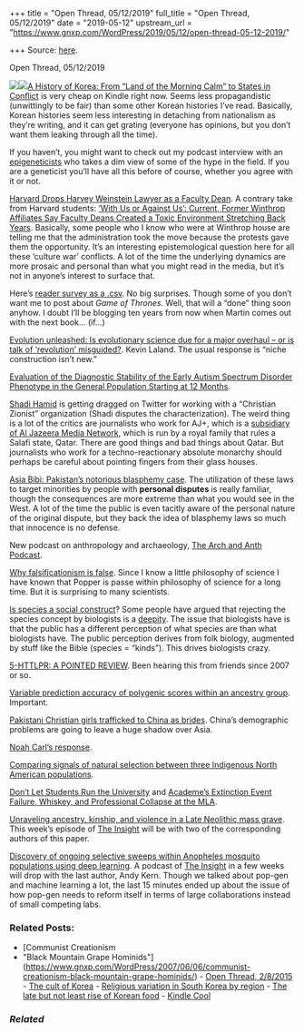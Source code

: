 +++
title = "Open Thread, 05/12/2019"
full_title = "Open Thread, 05/12/2019"
date = "2019-05-12"
upstream_url = "https://www.gnxp.com/WordPress/2019/05/12/open-thread-05-12-2019/"

+++
Source: [here](https://www.gnxp.com/WordPress/2019/05/12/open-thread-05-12-2019/).

Open Thread, 05/12/2019

[![](https://i0.wp.com/www.gnxp.com/WordPress/wp-content/uploads/2019/05/koreahistory.jpeg?resize=178%2C283&ssl=1)![](https://i0.wp.com/www.gnxp.com/WordPress/wp-content/uploads/2019/05/koreahistory.jpeg?resize=178%2C283&ssl=1)](https://www.amazon.com/exec/obidos/ASIN/B009SKECT8/geneexpressio-20/ref=as_at?imprToken=yfMkIVFBg1ffLOFYHjm8Sg&slotNum=16&creativeASIN=0878933085&linkCode=w61&imprToken=QiG2bf7fc5-czG6VLZ9cSg&slotNum=164)[A History of Korea: From “Land of the Morning Calm” to States in Conflict](https://www.amazon.com/exec/obidos/ASIN/B009SKECT8/geneexpressio-20/ref=as_at?imprToken=yfMkIVFBg1ffLOFYHjm8Sg&slotNum=16&creativeASIN=0878933085&linkCode=w61&imprToken=QiG2bf7fc5-czG6VLZ9cSg&slotNum=164) is very cheap on Kindle right now. Seems less propagandistic (unwittingly to be fair) than some other Korean histories I’ve read. Basically, Korean histories seem less interesting in detaching from nationalism as they’re writing, and it can get grating (everyone has opinions, but you don’t want them leaking through all the time).

If you haven’t, you might want to check out my podcast interview with an [epigeneticists](http://insitome.libsyn.com/the-epigenetics-revolution) who takes a dim view of some of the hype in the field. If you are a geneticist you’ll have all this before of course, whether you agree with it or not.

[Harvard Drops Harvey Weinstein Lawyer as a Faculty Dean](https://www.nytimes.com/2019/05/11/us/ronald-sullivan-harvard.html?smtyp=cur&smid=tw-nytimes). A contrary take from Harvard students: [‘With Us or Against Us’: Current, Former Winthrop Affiliates Say Faculty Deans Created a Toxic Environment Stretching Back Years](https://www.thecrimson.com/article/2019/5/10/winthrop-climate/). Basically, some people who I know who were at Winthrop house are telling me that the administration took the move because the protests gave them the opportunity. It’s an interesting epistemological question here for all these ‘culture war’ conflicts. A lot of the time the underlying dynamics are more prosaic and personal than what you might read in the media, but it’s not in anyone’s interest to surface that.

Here’s [reader survey as a .csv](https://www.dropbox.com/s/90k4ixnn82g836p/Gene%20Expression%202019%20Reader%20Survey%202.csv?dl=0). No big surprises. Though some of you don’t want me to post about *Game of Thrones*. Well, that will a “done” thing soon anyhow. I doubt I’ll be blogging ten years from now when Martin comes out with the next book… (if…)

[Evolution unleashed: Is evolutionary science due for a major overhaul – or is talk of ‘revolution’ misguided?](https://aeon.co/essays/science-in-flux-is-a-revolution-brewing-in-evolutionary-theory). Kevin Laland. The usual response is “niche construction isn’t new.”

[Evaluation of the Diagnostic Stability of the Early Autism Spectrum Disorder Phenotype in the General Population Starting at 12 Months](https://jamanetwork.com/journals/jamapediatrics/fullarticle/2732144?utm_source=twitter&utm_campaign=content-shareicons&utm_content=article_engagement&utm_medium=social&utm_term=051019#.XNYsiWHqjtY.twitter).

[Shadi Hamid](https://twitter.com/shadihamid/status/1127571637736484865) is getting dragged on Twitter for working with a “Christian Zionist” organization (Shadi disputes the characterization). The weird thing is a lot of the critics are journalists who work for AJ+, which is a [subsidiary of Al Jazeera Media Network](https://en.wikipedia.org/wiki/Al_Jazeera_Media_Network), which is run by a royal family that rules a Salafi state, Qatar. There are good things and bad things about Qatar. But journalists who work for a techno-reactionary absolute monarchy should perhaps be careful about pointing fingers from their glass houses.

[Asia Bibi: Pakistan’s notorious blasphemy case](https://www.bbc.co.uk/news/resources/idt-sh/Asia_Bibi). The utilization of these laws to target minorities by people with **personal disputes** is really familiar, though the consequences are more extreme than what you would see in the West. A lot of the time the public is even tacitly aware of the personal nature of the original dispute, but they back the idea of blasphemy laws so much that innocence is no defense.

New podcast on anthropology and archaeology, [The Arch and Anth Podcast](https://archandanth.com/about-the-arch-and-anth-podcast/).

[Why falsificationism is false](https://necpluribusimpar.net/why-falsificationism-is-false/). Since I know a little philosophy of science I have known that Popper is passe within philosophy of science for a long time. But it is surprising to many scientists.

[Is species a social construct](https://twitter.com/DevoEvoMed/status/1126098428105318400)? Some people have argued that rejecting the species concept by biologists is a [deepity](https://en.wiktionary.org/wiki/Citations:deepity). The issue that biologists have is that the public has a different perception of what species are than what biologists have. The public perception derives from folk biology, augmented by stuff like the Bible (species = “kinds”). This drives biologists crazy.

[5-HTTLPR: A POINTED REVIEW](https://slatestarcodex.com/2019/05/07/5-httlpr-a-pointed-review/). Been hearing this from friends since 2007 or so.

[Variable prediction accuracy of polygenic scores within an ancestry group](https://www.biorxiv.org/content/10.1101/629949v1). Important.

[Pakistani Christian girls trafficked to China as brides](https://abcnews.go.com/International/wireStory/pakistani-christian-girls-targeted-chinese-brides-62870420). China’s demographic problems are going to leave a huge shadow over Asia.

[Noah Carl’s response](https://blog.usejournal.com/noah-carl-controversy-faq-ad967834b12d?gi=5334e393a0ee).

[Comparing signals of natural selection between three Indigenous North American populations](https://www.pnas.org/content/116/19/9312).

[Don’t Let Students Run the University](https://www.theatlantic.com/ideas/archive/2019/05/camille-paglia-protests-represent-dangerous-trend/588859/) and [Academe’s Extinction Event Failure, Whiskey, and Professional Collapse at the MLA](https://www.chronicle.com/interactives/20190510-academes-extinction-event?key=mi0Bff1vaLHL09_no2Emg10qt7p80aeegQ9TpB5QAj7CR1-6q-W9WwTJh5LxzsF5eE5sNW1ZWEw0VFIzbE5mV0lfRVA3dl9PLUFXM25Wak0zVFExU05vczcwQQ).

[Unraveling ancestry, kinship, and violence in a Late Neolithic mass grave](https://www.pnas.org/content/early/2019/04/30/1820210116). This week’s episode of [The Insight](http://insitome.libsyn.com/) will be with two of the corresponding authors of this paper.

[Discovery of ongoing selective sweeps within Anopheles mosquito populations using deep learning](https://www.biorxiv.org/content/10.1101/589069v1). A podcast of [The Insight](http://insitome.libsyn.com/) in a few weeks will drop with the last author, Andy Kern. Though we talked about pop-gen and machine learning a lot, the last 15 minutes ended up about the issue of how pop-gen needs to reform itself in terms of large collaborations instead of small competing labs.

### Related Posts:

- [Communist Creationism
- "Black Mountain Grape
  Hominids"](https://www.gnxp.com/WordPress/2007/06/06/communist-creationism-black-mountain-grape-hominids/) - [Open Thread,
  2/8/2015](https://www.gnxp.com/WordPress/2015/02/08/open-thread-282015/) - [The cult of Korea](https://www.gnxp.com/WordPress/2010/11/23/7938/) - [Religious variation in South Korea by
  region](https://www.gnxp.com/WordPress/2016/04/19/religious-variation-in-south-korea-by-region/) - [The late but not least rise of Korean
  food](https://www.gnxp.com/WordPress/2014/10/04/the-late-but-not-least-rise-of-korean-food/) - [Kindle Cool](https://www.gnxp.com/WordPress/2009/02/24/kindle-cool/)

### *Related*

[](https://www.addtoany.com/add_to/facebook?linkurl=https%3A%2F%2Fwww.gnxp.com%2FWordPress%2F2019%2F05%2F12%2Fopen-thread-05-12-2019%2F&linkname=Open%20Thread%2C%2005%2F12%2F2019 "Facebook")[](https://www.addtoany.com/add_to/twitter?linkurl=https%3A%2F%2Fwww.gnxp.com%2FWordPress%2F2019%2F05%2F12%2Fopen-thread-05-12-2019%2F&linkname=Open%20Thread%2C%2005%2F12%2F2019 "Twitter")[](https://www.addtoany.com/add_to/email?linkurl=https%3A%2F%2Fwww.gnxp.com%2FWordPress%2F2019%2F05%2F12%2Fopen-thread-05-12-2019%2F&linkname=Open%20Thread%2C%2005%2F12%2F2019 "Email")[](https://www.addtoany.com/share)
